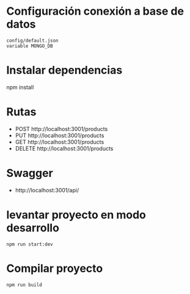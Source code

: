 # Configuración conexión a base de datos
```
config/default.json
variable MONGO_DB
```
# Instalar dependencias
npm install


# Rutas
- POST http://localhost:3001/products
- PUT http://localhost:3001/products
- GET http://localhost:3001/products
- DELETE http://localhost:3001/products

# Swagger
- http://localhost:3001/api/

# levantar proyecto en modo desarrollo
```
npm run start:dev
```
# Compilar proyecto
```
npm run build
```

